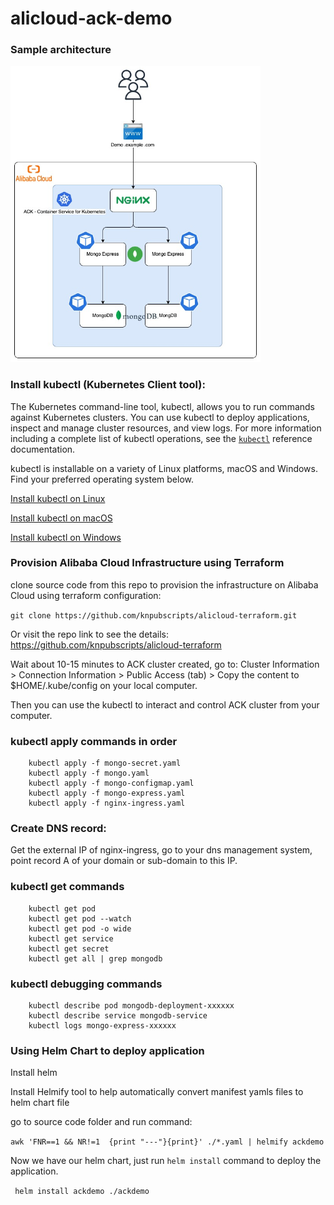 # alicloud-ack-demo
### Sample architecture
<img src="https://github.com/knpubscripts/alicloud-ack-demo/blob/main/demo-architecture.jpg?raw=true" width="400px" />

### Install kubectl (Kubernetes Client tool):
The Kubernetes command-line tool, kubectl, allows you to run commands against Kubernetes clusters. You can use kubectl to deploy applications, inspect and manage cluster resources, and view logs. For more information including a complete list of kubectl operations, see the [```kubectl```][kubectl_doc_link] reference documentation.

kubectl is installable on a variety of Linux platforms, macOS and Windows. Find your preferred operating system below.

[Install kubectl on Linux][kubectl_linux_link]

[Install kubectl on macOS][kubectl_mac_link]

[Install kubectl on Windows][kubectl_win_link]

[kubectl_linux_link]: https://kubernetes.io/docs/tasks/tools/install-kubectl-linux
[kubectl_mac_link]: https://kubernetes.io/docs/tasks/tools/install-kubectl-macos
[kubectl_win_link]: https://kubernetes.io/docs/tasks/tools/install-kubectl-windows
[kubectl_doc_link]: https://kubernetes.io/docs/reference/kubectl/

### Provision Alibaba Cloud Infrastructure using Terraform

clone source code from this repo to provision the infrastructure on Alibaba Cloud using terraform configuration:

```git clone https://github.com/knpubscripts/alicloud-terraform.git```

Or visit the repo link to see the details: https://github.com/knpubscripts/alicloud-terraform

Wait about 10-15 minutes to ACK cluster created, go to: Cluster Information > Connection Information > Public Access (tab) > Copy the content to $HOME/.kube/config on your local computer.

Then you can use the kubectl to interact and control ACK cluster from your computer.

### kubectl apply commands in order
```
    kubectl apply -f mongo-secret.yaml
    kubectl apply -f mongo.yaml
    kubectl apply -f mongo-configmap.yaml
    kubectl apply -f mongo-express.yaml
    kubectl apply -f nginx-ingress.yaml
```

### Create DNS record:
Get the external IP of nginx-ingress, go to your dns management system, point record A of your domain or sub-domain to this IP.

### kubectl get commands
```
    kubectl get pod
    kubectl get pod --watch
    kubectl get pod -o wide
    kubectl get service
    kubectl get secret
    kubectl get all | grep mongodb
```
### kubectl debugging commands
```
    kubectl describe pod mongodb-deployment-xxxxxx
    kubectl describe service mongodb-service
    kubectl logs mongo-express-xxxxxx
```

### Using Helm Chart to deploy application
Install helm

Install Helmify tool to help automatically convert manifest yamls files to helm chart file

go to source code folder and run command:

```awk 'FNR==1 && NR!=1  {print "---"}{print}' ./*.yaml | helmify ackdemo```

Now we have our helm chart, just run ```helm install``` command to deploy the application.

``` helm install ackdemo ./ackdemo```

